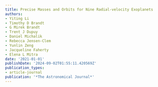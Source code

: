 ```yaml
---
title: Precise Masses and Orbits for Nine Radial-velocity Exoplanets
authors:
- Yiting Li
- Timothy D Brandt
- G Mirek Brandt
- Trent J Dupuy
- Daniel Michalik
- Rebecca Jensen-Clem
- Yunlin Zeng
- Jacqueline Faherty
- Elena L Mitra
date: '2021-01-01'
publishDate: '2024-09-02T01:55:11.420569Z'
publication_types:
- article-journal
publication: '*The Astronomical Journal*'
---
```

